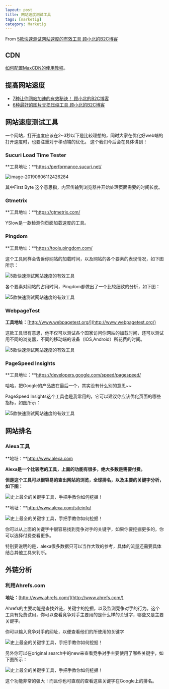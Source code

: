 ```yaml
---
layout: post
title: 网站速度测试工具
tags: [marketig]
category: Marketig
---
```


From [5款快速测试网站速度的有效工具 顾小北的B2C博客](http://www.guxiaobei.com/tools-for-testing-website-speed.html)

## CDN

[如何配置MaxCDN的使用教程](http://www.guxiaobei.com/how-to-use-maxcdn.html)。

## 提高网站速度

- [7种让你网站加速的有效秘诀！ 顾小北的B2C博客](http://www.guxiaobei.com/7-ways-of-speed-up-website.html)
- [6种最好的图片无损压缩工具 顾小北的B2C博客](http://www.guxiaobei.com/lossless-compression-on-image-tools.html)

## 网站速度测试工具

一个网站，打开速度应该在2~3秒以下是比较理想的，同时大家在优化好web端的打开速度时，也要注重对于移动端的优化。 这个我们今后会在具体讲到！

### Sucuri Load Time Tester

**工具地址：**https://performance.sucuri.net/

![image-20190606112426284](../resources/images/image-20190606112426284.png)

其中First Byte 这个意思指，内容传输到浏览器并开始处理页面需要的时间长度。

### Gtmetrix

**工具地址：**https://gtmetrix.com/

 YSlow是一款检测你页面加载速度的工具。

### Pingdom

**工具地址：**https://tools.pingdom.com/

这个工具同样会告诉你网站的加载时间，以及网站的各个要素的表现情况，如下图所示：

![5款快速测试网站速度的有效工具](../resources/images/20170630095956_18978.png)



各个要素对网站的占用时间，Pingdom都做出了一个比较细致的分析，如下图：

![5款快速测试网站速度的有效工具](../resources/images/20170630100024_76127.png)



### WebpageTest

**工具地址：**[http://www.webpagetest.org/](http://www.webpagetest.org/)

这款工具很有意思，他不仅可以测试各个国家访问你网站的加载时间，还可以测试用不同的浏览器，不同的移动端的设备（IOS,Android）所花费的时间。

![5款快速测试网站速度的有效工具](../resources/images/20170630100103_28145.png)

### PageSpeed Insights 

**工具地址：**https://developers.google.com/speed/pagespeed/

哈哈，把Google的产品放在最后一个，其实没有什么别的意思~~

PageSpeed Insights这个工具也是我常用的，它可以建议你应该优化页面的哪些指标，如图所示：

![5款快速测试网站速度的有效工具](../resources/images/20170630100311_63569.png)

## 网站排名

### Alexa工具 

**地址：**http://www.alexa.com

**Alexa是一个比较老的工具，上面的功能有很多，绝大多数是需要付费。**

**但是这个工具可以很容易的查出网站的浏览，全球排名，以及主要的关键字分析，如下图：**

![史上最全的关键字工具，手把手教你如何挖掘！](../resources/images/20170524114559_26503.png)



**地址：**http://www.alexa.com/siteinfo/

![史上最全的关键字工具，手把手教你如何挖掘！](../resources/images/20170524114631_78358.png)



你可以从上面的关键字中很容易找到竞争对手的关键字，如果你要挖掘更多的，你可以选择付费查看更多。

特别要说明的是，alexa很多数据只可以当作大致的参考，具体的流量还需要具体结合其他工具来判断。

## 外链分析

### 利用Ahrefs.com 

**地址：**[http://www.ahrefs.com/](http://www.ahrefs.com/)

Ahrefs的主要功能是查找外链，关键字的挖掘，以及监测竞争对手的行为。这个工具有免费试用，你可以查看竞争对手主要用的是什么样的关键字，哪些又是主要关键字。

你可以输入竞争对手的网址，以便查看他们的所使用的关键字

![史上最全的关键字工具，手把手教你如何挖掘！](../resources/images/20170524114924_30313.png)



另外你可以在original search中的new来查看竞争对手主要使用了哪些关键字，如下图所示：

![史上最全的关键字工具，手把手教你如何挖掘！](../resources/images/20170524114948_31641.png)



这个功能非常的强大！而且你也可直观的查看这些关键字在Google上的排名。